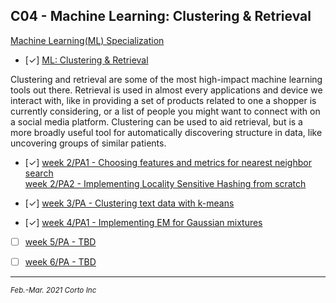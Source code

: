 ## C04 - Machine Learning: Clustering & Retrieval

  [Machine Learning(ML) Specialization](https://www.coursera.org/specializations/machine-learning)

  - [✓] [ML: Clustering & Retrieval](https://www.coursera.org/learn/ml-clustering-and-retrieval)

Clustering and retrieval are some of the most high-impact machine learning tools out there.
Retrieval is used in almost every applications and device we interact with, like in providing a set of products related to one a shopper is currently considering,
or a list of people you might want to connect with on a social media platform.
Clustering can be used to aid retrieval, but is a more broadly useful tool for automatically discovering structure in data, like uncovering groups of similar patients.

  - [✓] [week 2/PA1 - Choosing features and metrics for nearest neighbor search](https://github.com/pascal-p/ML_UW_Spec/blob/main/C04/w02/C04w02_nb_pa1.ipynb)<br />
        [week 2/PA2 - Implementing Locality Sensitive Hashing from scratch](https://github.com/pascal-p/ML_UW_Spec/blob/main/C04/w02/C04w02_nb_pa2.ipynb)<br />

  - [✓] [week 3/PA - Clustering text data with k-means](https://github.com/pascal-p/ML_UW_Spec/blob/main/C04/w03/C04w03_nb_pa.ipynb)<br />

  - [✓] [week 4/PA1 - Implementing EM for Gaussian mixtures](https://github.com/pascal-p/ML_UW_Spec/blob/main/C04/w04/C04w04_nb_pa1.ipynb)<br />

  - [ ] [week 5/PA - TBD]()

  - [ ] [week 6/PA - TBD]()

<hr />
<p><sub><em>Feb.-Mar. 2021 Corto Inc</sub></em></p>
